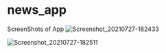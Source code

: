 # news_app

ScreenShots of App
![Screenshot_20210727-182433](https://user-images.githubusercontent.com/58221605/127173518-483f2662-1146-40f4-a196-007416905d57.png)


![Screenshot_20210727-182511](https://user-images.githubusercontent.com/58221605/127173557-723656ae-36c2-4305-9a41-5e7f8ea3b0c7.png)
